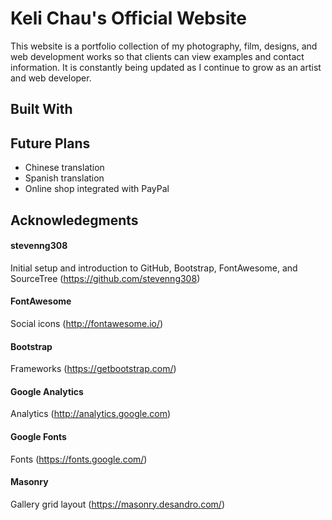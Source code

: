 # Keli Chau's Official Website

This website is a portfolio collection of my photography, film, designs, and web development works so that clients can view examples and contact information. It is constantly being updated as I continue to grow as an artist and web developer.

## Built With 

## Future Plans
* Chinese translation
* Spanish translation
* Online shop integrated with PayPal

## Acknowledegments

#### stevenng308
Initial setup and introduction to GitHub, Bootstrap, FontAwesome, and SourceTree (https://github.com/stevenng308)

#### FontAwesome
Social icons (http://fontawesome.io/)

#### Bootstrap
Frameworks (https://getbootstrap.com/)

#### Google Analytics
Analytics (http://analytics.google.com)

#### Google Fonts
Fonts (https://fonts.google.com/)

#### Masonry
Gallery grid layout (https://masonry.desandro.com/)




